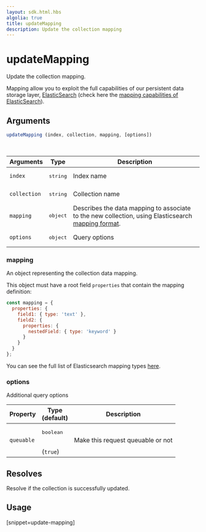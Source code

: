 ```yaml
---
layout: sdk.html.hbs
algolia: true
title: updateMapping
description: Update the collection mapping
---
```


# updateMapping

Update the collection mapping.

Mapping allow you to exploit the full capabilities of our persistent data storage layer, [ElasticSearch](https://www.elastic.co/products/elasticsearch) (check here the [mapping capabilities of ElasticSearch](https://www.elastic.co/guide/en/elasticsearch/reference/5.6/mapping.html)).

## Arguments

```javascript
updateMapping (index, collection, mapping, [options])
```

<br/>

| Arguments    | Type    | Description |
|--------------|---------|-------------|
| ``index`` | <pre>string</pre> | Index name    |
| ``collection`` | <pre>string</pre> | Collection name    |
| ``mapping`` | <pre>object</pre> | Describes the data mapping to associate to the new collection, using Elasticsearch [mapping format](https://www.elastic.co/guide/en/elasticsearch/reference/5.6/mapping.html). |
| ``options`` | <pre>object</pre> | Query options    |

### mapping

An object representing the collection data mapping.

This object must have a root field `properties` that contain the mapping definition:
```javascript
const mapping = {
  properties: {
    field1: { type: 'text' },
    field2: {
      properties: {
        nestedField: { type: 'keyword' }
      }
    }
  }
};
```

You can see the full list of Elasticsearch mapping types [here](https://www.elastic.co/guide/en/elasticsearch/reference/5.6/mapping.html).

### options

Additional query options

| Property     | Type<br/>(default)    | Description   |
| -------------- | --------- | ------------- |
|  `queuable`  |  <pre>boolean</pre> <br/>(`true`) |  Make this request queuable or not  |

## Resolves

Resolve if the collection is successfully updated.

## Usage

[snippet=update-mapping]
